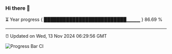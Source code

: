 ### Hi there 👋

⏳ Year progress { ██████████████████████████▁▁▁▁ } 86.69 %

---

⏰ Updated on Wed, 13 Nov 2024 06:29:56 GMT

![Progress Bar CI](https://github.com/ZhaoGui/ZhaoGui/workflows/Progress%20Bar%20CI/badge.svg)
